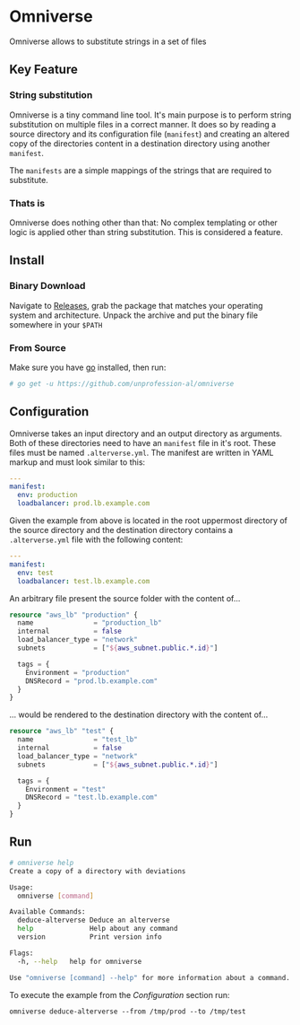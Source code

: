 # Omniverse

Omniverse allows to substitute strings in a set of files

## Key Feature

### String substitution

Omniverse is a tiny command line tool. It's main purpose is to perform string
substitution on multiple files in a correct manner. It does so by reading a source
directory and its configuration file (`manifest`) and creating an altered copy of
the directories content in a destination directory using another `manifest`. 

The `manifests` are a simple mappings of the strings that are required to substitute.

### Thats is

Omniverse does nothing other than that: No complex templating or other logic is
applied other than string substitution. This is considered a feature.

## Install

### Binary Download

Navigate to [Releases](https://github.com/unprofession-al/omniverse/releases), grab
the package that matches your operating system and architecture. Unpack the archive
and put the binary file somewhere in your `$PATH`

### From Source

Make sure you have [go](https://golang.org/doc/install) installed, then run:

```bash
# go get -u https://github.com/unprofession-al/omniverse
```

## Configuration

Omniverse takes an input directory and an output directory as arguments. Both of
these directories need to have an `manifest` file in it's root. These files must 
be named `.alterverse.yml`. The manifest are written in YAML markup and must look
similar to this:

```yaml
---
manifest:
  env: production
  loadbalancer: prod.lb.example.com
```

Given the example from above is located in the root uppermost directory of the
source directory and the destination directory contains a `.alterverse.yml` file
with the following content:

```yaml
---
manifest:
  env: test
  loadbalancer: test.lb.example.com
```

An arbitrary file present the source folder with the content of...

```terraform
resource "aws_lb" "production" {
  name               = "production_lb"
  internal           = false
  load_balancer_type = "network"
  subnets            = ["${aws_subnet.public.*.id}"]

  tags = {
    Environment = "production"
    DNSRecord = "prod.lb.example.com"
  }
}
```

... would be rendered to the destination directory with the content of...

```terraform
resource "aws_lb" "test" {
  name               = "test_lb"
  internal           = false
  load_balancer_type = "network"
  subnets            = ["${aws_subnet.public.*.id}"]

  tags = {
    Environment = "test"
    DNSRecord = "test.lb.example.com"
  }
}
```

## Run

```bash
# omniverse help
Create a copy of a directory with deviations

Usage:
  omniverse [command]

Available Commands:
  deduce-alterverse Deduce an alterverse
  help              Help about any command
  version           Print version info

Flags:
  -h, --help   help for omniverse

Use "omniverse [command] --help" for more information about a command.
```

To execute the example from the _Configuration_ section run:

```
omniverse deduce-alterverse --from /tmp/prod --to /tmp/test
```

